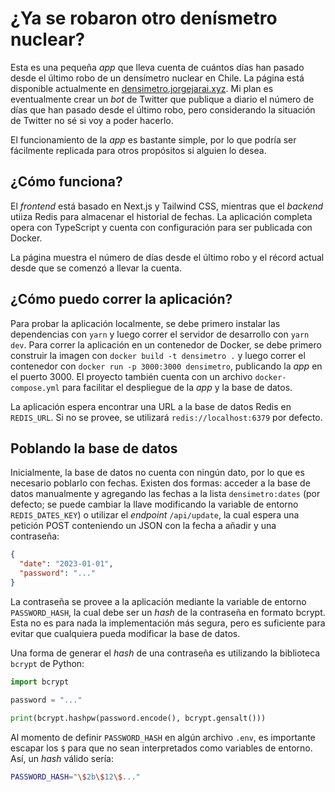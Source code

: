 # ¿Ya se robaron otro denísmetro nuclear?

Esta es una pequeña *app* que lleva cuenta de cuántos días han pasado desde el último robo de un densímetro nuclear en Chile. La página está disponible actualmente en [densimetro.jorgejarai.xyz](https://densimetro.jorgejarai.xyz). Mi plan es eventualmente crear un *bot* de Twitter que publique a diario el número de días que han pasado desde el último robo, pero considerando la situación de Twitter no sé si voy a poder hacerlo.

El funcionamiento de la *app* es bastante simple, por lo que podría ser fácilmente replicada para otros propósitos si alguien lo desea.

## ¿Cómo funciona?

El *frontend* está basado en Next.js y Tailwind CSS, mientras que el *backend* utiiza Redis para almacenar el historial de fechas. La aplicación completa opera con TypeScript y cuenta con configuración para ser publicada con Docker.

La página muestra el número de días desde el último robo y el récord actual desde que se comenzó a llevar la cuenta.

## ¿Cómo puedo correr la aplicación?

Para probar la aplicación localmente, se debe primero instalar las dependencias con `yarn` y luego correr el servidor de desarrollo con `yarn dev`. Para correr la aplicación en un contenedor de Docker, se debe primero construir la imagen con `docker build -t densimetro .` y luego correr el contenedor con `docker run -p 3000:3000 densimetro`, publicando la *app* en el puerto 3000. El proyecto también cuenta con un archivo `docker-compose.yml` para facilitar el despliegue de la *app* y la base de datos.

La aplicación espera encontrar una URL a la base de datos Redis en `REDIS_URL`. Si no se provee, se utilizará `redis://localhost:6379` por defecto.

## Poblando la base de datos

Inicialmente, la base de datos no cuenta con ningún dato, por lo que es necesario poblarlo con fechas. Existen dos formas: acceder a la base de datos manualmente y agregando las fechas a la lista `densimetro:dates` (por defecto; se puede cambiar la llave modificando la variable de entorno `REDIS_DATES_KEY`) o utilizar el *endpoint* `/api/update`, la cual espera una petición POST conteniendo un JSON con la fecha a añadir y una contraseña:

```json
{
  "date": "2023-01-01",
  "password": "..."
}
```

La contraseña se provee a la aplicación mediante la variable de entorno `PASSWORD_HASH`, la cual debe ser un *hash* de la contraseña en formato bcrypt. Esta no es para nada la implementación más segura, pero es suficiente para evitar que cualquiera pueda modificar la base de datos.

Una forma de generar el *hash* de una contraseña es utilizando la biblioteca `bcrypt` de Python:

```python
import bcrypt

password = "..."

print(bcrypt.hashpw(password.encode(), bcrypt.gensalt()))
```

Al momento de definir `PASSWORD_HASH` en algún archivo `.env`, es importante escapar los `$` para que no sean interpretados como variables de entorno. Así, un *hash* válido sería:

```bash
PASSWORD_HASH="\$2b\$12\$..."
```
